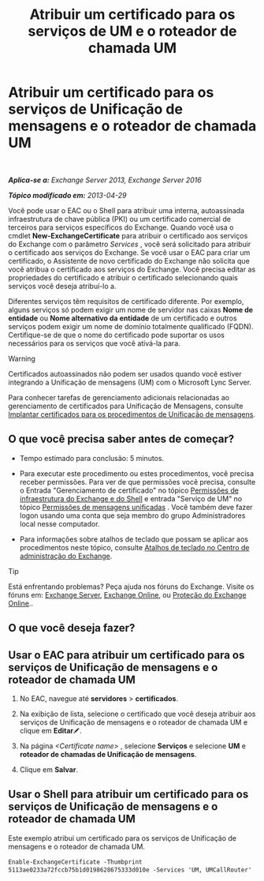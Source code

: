 ﻿---
title: 'Atribuir um certificado para os serviços de UM e o roteador de chamada UM'
TOCTitle: Atribuir um certificado para os serviços de Unificação de mensagens e o roteador de chamada UM
ms:assetid: 8a900e5f-9779-4213-92d7-ec157b15fbc5
ms:mtpsurl: https://technet.microsoft.com/pt-br/library/Dn205140(v=EXCHG.150)
ms:contentKeyID: 54651979
ms.date: 05/22/2018
mtps_version: v=EXCHG.150
ms.translationtype: MT
---

# Atribuir um certificado para os serviços de Unificação de mensagens e o roteador de chamada UM

 

_**Aplica-se a:** Exchange Server 2013, Exchange Server 2016_

_**Tópico modificado em:** 2013-04-29_

Você pode usar o EAC ou o Shell para atribuir uma interna, autoassinada infraestrutura de chave pública (PKI) ou um certificado comercial de terceiros para serviços específicos do Exchange. Quando você usa o cmdlet **New-ExchangeCertificate** para atribuir o certificado aos serviços do Exchange com o parâmetro *Services* , você será solicitado para atribuir o certificado aos serviços do Exchange. Se você usar o EAC para criar um certificado, o Assistente de novo certificado do Exchange não solicita que você atribua o certificado aos serviços do Exchange. Você precisa editar as propriedades do certificado e atribuir o certificado selecionando quais serviços você deseja atribuí-lo a.

Diferentes serviços têm requisitos de certificado diferente. Por exemplo, alguns serviços só podem exigir um nome de servidor nas caixas **Nome de entidade** ou **Nome alternativo da entidade** de um certificado e outros serviços podem exigir um nome de domínio totalmente qualificado (FQDN). Certifique-se de que o nome do certificado pode suportar os usos necessários para os serviços que você ativá-la para.


> [!WARNING]
> Certificados autoassinados não podem ser usados quando você estiver integrando a Unificação de mensagens (UM) com o Microsoft Lync Server.



Para conhecer tarefas de gerenciamento adicionais relacionadas ao gerenciamento de certificados para Unificação de Mensagens, consulte [Implantar certificados para os procedimentos de Unificação de mensagens](deploying-certificates-for-um-procedures-exchange-2013-help.md).

## O que você precisa saber antes de começar?

  - Tempo estimado para conclusão: 5 minutos.

  - Para executar este procedimento ou estes procedimentos, você precisa receber permissões. Para ver de que permissões você precisa, consulte o Entrada "Gerenciamento de certificado" no tópico [Permissões de infraestrutura do Exchange e do Shell](exchange-and-shell-infrastructure-permissions-exchange-2013-help.md) e entrada "Serviço de UM" no tópico [Permissões de mensagens unificadas](unified-messaging-permissions-exchange-2013-help.md) . Você também deve fazer logon usando uma conta que seja membro do grupo Administradores local nesse computador.

  - Para informações sobre atalhos de teclado que possam se aplicar aos procedimentos neste tópico, consulte [Atalhos de teclado no Centro de administração do Exchange](keyboard-shortcuts-in-the-exchange-admin-center-exchange-online-protection-help.md).


> [!TIP]
> Está enfrentando problemas? Peça ajuda nos fóruns do Exchange. Visite os fóruns em: <A href="https://go.microsoft.com/fwlink/p/?linkid=60612">Exchange Server</A>, <A href="https://go.microsoft.com/fwlink/p/?linkid=267542">Exchange Online</A>, ou <A href="https://go.microsoft.com/fwlink/p/?linkid=285351">Proteção do Exchange Online</A>..



## O que você deseja fazer?

## Usar o EAC para atribuir um certificado para os serviços de Unificação de mensagens e o roteador de chamada UM

1.  No EAC, navegue até **servidores** \> **certificados**.

2.  Na exibição de lista, selecione o certificado que você deseja atribuir aos serviços de Unificação de mensagens e o roteador de chamada UM e clique em **Editar**![Ícone de edição](images/JJ218640.6f53ccb2-1f13-4c02-bea0-30690e6ea71d(EXCHG.150).gif "Ícone de edição").

3.  Na página *\<Certificate name\>* , selecione **Serviços** e selecione **UM** e **roteador de chamadas de Unificação de mensagens**.

4.  Clique em **Salvar**.

## Usar o Shell para atribuir um certificado para os serviços de Unificação de mensagens e o roteador de chamada UM

Este exemplo atribui um certificado para os serviços de Unificação de mensagens e o roteador de chamada UM.

    Enable-ExchangeCertificate -Thumbprint 5113ae0233a72fccb75b1d0198628675333d010e -Services 'UM, UMCallRouter'


